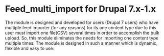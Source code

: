 # Feed_multi_import for Drupal 7.x-1.x
The module is designed and developed for users (Drupal 7 users) who have multiple feed importer (for any reasons) for its one content type due to this user must import one file(CSV) several times in order to accomplish the bulk upload. So, this module eliminates the needs for importing one content type multiple times. The module is designed in such a manner which is dynamic, flexible and easy to use. 
